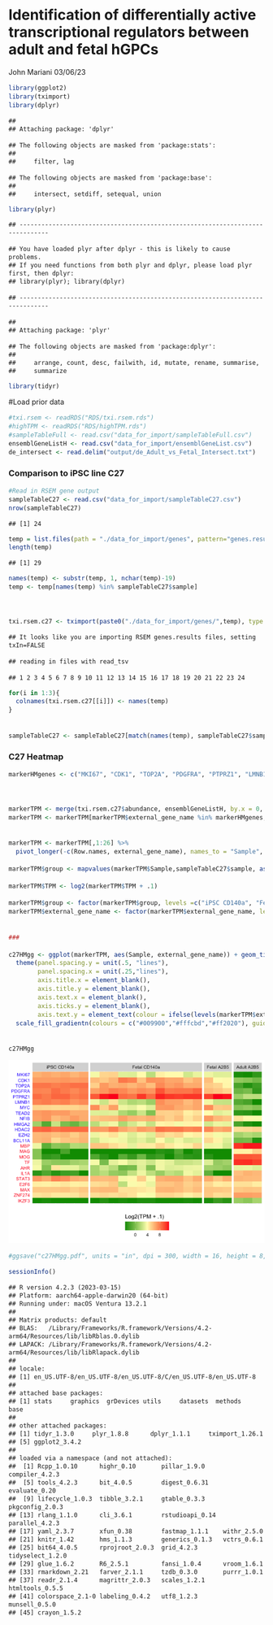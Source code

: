Identification of differentially active transcriptional regulators
between adult and fetal hGPCs
================
John Mariani
03/06/23

``` r
library(ggplot2)
library(tximport)
library(dplyr)
```

    ## 
    ## Attaching package: 'dplyr'

    ## The following objects are masked from 'package:stats':
    ## 
    ##     filter, lag

    ## The following objects are masked from 'package:base':
    ## 
    ##     intersect, setdiff, setequal, union

``` r
library(plyr)
```

    ## ------------------------------------------------------------------------------

    ## You have loaded plyr after dplyr - this is likely to cause problems.
    ## If you need functions from both plyr and dplyr, please load plyr first, then dplyr:
    ## library(plyr); library(dplyr)

    ## ------------------------------------------------------------------------------

    ## 
    ## Attaching package: 'plyr'

    ## The following objects are masked from 'package:dplyr':
    ## 
    ##     arrange, count, desc, failwith, id, mutate, rename, summarise,
    ##     summarize

``` r
library(tidyr)
```

\#Load prior data

``` r
#txi.rsem <- readRDS("RDS/txi.rsem.rds")
#highTPM <- readRDS("RDS/highTPM.rds")
#sampleTableFull <- read.csv("data_for_import/sampleTableFull.csv")
ensemblGeneListH <- read.csv("data_for_import/ensemblGeneList.csv")
de_intersect <- read.delim("output/de_Adult_vs_Fetal_Intersect.txt")
```

### Comparison to iPSC line C27

``` r
#Read in RSEM gene output
sampleTableC27 <- read.csv("data_for_import/sampleTableC27.csv")
nrow(sampleTableC27)
```

    ## [1] 24

``` r
temp = list.files(path = "./data_for_import/genes", pattern="genes.results")
length(temp)
```

    ## [1] 29

``` r
names(temp) <- substr(temp, 1, nchar(temp)-19)
temp <- temp[names(temp) %in% sampleTableC27$sample]



txi.rsem.c27 <- tximport(paste0("./data_for_import/genes/",temp), type = "rsem")
```

    ## It looks like you are importing RSEM genes.results files, setting txIn=FALSE

    ## reading in files with read_tsv

    ## 1 2 3 4 5 6 7 8 9 10 11 12 13 14 15 16 17 18 19 20 21 22 23 24

``` r
for(i in 1:3){
  colnames(txi.rsem.c27[[i]]) <- names(temp)
}


sampleTableC27 <- sampleTableC27[match(names(temp), sampleTableC27$sample),]
```

### C27 Heatmap

``` r
markerHMgenes <- c("MKI67", "CDK1", "TOP2A", "PDGFRA", "PTPRZ1", "LMNB1", "MYC", "TEAD2", "NFIB", "HMGA2", "HDAC2", "EZH2", "BCL11A", "MBP", "MAG", "MOG", "TF", "AHR", "IL1A","STAT3", "E2F6", "MAX", "ZNF274", "IKZF3")



markerTPM <- merge(txi.rsem.c27$abundance, ensemblGeneListH, by.x = 0, by.y = "ensembl_gene_id")
markerTPM <- markerTPM[markerTPM$external_gene_name %in% markerHMgenes,]


markerTPM <- markerTPM[,1:26] %>%
  pivot_longer(-c(Row.names, external_gene_name), names_to = "Sample", values_to = "TPM")

markerTPM$group <- mapvalues(markerTPM$Sample,sampleTableC27$sample, as.character(sampleTableC27$label))

markerTPM$TPM <- log2(markerTPM$TPM + .1)

markerTPM$group <- factor(markerTPM$group, levels =c("iPSC CD140a", "Fetal CD140a", "Fetal A2B5", "Adult A2B5"))
markerTPM$external_gene_name <- factor(markerTPM$external_gene_name, levels = rev(c(markerHMgenes)))


###

c27HMgg <- ggplot(markerTPM, aes(Sample, external_gene_name)) + geom_tile(aes(fill = TPM)) + 
  theme(panel.spacing.y = unit(.5, "lines"), 
        panel.spacing.x = unit(.25,"lines"), 
        axis.title.x = element_blank(), 
        axis.title.y = element_blank(), 
        axis.text.x = element_blank(), 
        axis.ticks.y = element_blank(), 
        axis.text.y = element_text(colour = ifelse(levels(markerTPM$external_gene_name) %in% de_intersect[de_intersect$log2FoldChange > 0,]$external_gene_name, "#FF2020", "#2E30FF")))  + 
  scale_fill_gradientn(colours = c("#009900","#fffcbd","#ff2020"), guide = guide_colourbar(direction = "horizontal", title = "Log2(TPM + .1)", title.position = "top")) + scale_x_discrete(expand = c(0, 0))  + theme(axis.ticks.x = element_blank(), legend.position = "bottom", legend.direction = "horizontal") + facet_grid(cols = vars(group), scales = "free", space  = "free")


c27HMgg
```

![](07_C27_Bulk_RNAseq_Comparison_files/figure-gfm/unnamed-chunk-4-1.png)<!-- -->

``` r
#ggsave("c27HMgg.pdf", units = "in", dpi = 300, width = 16, height = 8, device = NULL)
```

``` r
sessionInfo()
```

    ## R version 4.2.3 (2023-03-15)
    ## Platform: aarch64-apple-darwin20 (64-bit)
    ## Running under: macOS Ventura 13.2.1
    ## 
    ## Matrix products: default
    ## BLAS:   /Library/Frameworks/R.framework/Versions/4.2-arm64/Resources/lib/libRblas.0.dylib
    ## LAPACK: /Library/Frameworks/R.framework/Versions/4.2-arm64/Resources/lib/libRlapack.dylib
    ## 
    ## locale:
    ## [1] en_US.UTF-8/en_US.UTF-8/en_US.UTF-8/C/en_US.UTF-8/en_US.UTF-8
    ## 
    ## attached base packages:
    ## [1] stats     graphics  grDevices utils     datasets  methods   base     
    ## 
    ## other attached packages:
    ## [1] tidyr_1.3.0     plyr_1.8.8      dplyr_1.1.1     tximport_1.26.1
    ## [5] ggplot2_3.4.2  
    ## 
    ## loaded via a namespace (and not attached):
    ##  [1] Rcpp_1.0.10      highr_0.10       pillar_1.9.0     compiler_4.2.3  
    ##  [5] tools_4.2.3      bit_4.0.5        digest_0.6.31    evaluate_0.20   
    ##  [9] lifecycle_1.0.3  tibble_3.2.1     gtable_0.3.3     pkgconfig_2.0.3 
    ## [13] rlang_1.1.0      cli_3.6.1        rstudioapi_0.14  parallel_4.2.3  
    ## [17] yaml_2.3.7       xfun_0.38        fastmap_1.1.1    withr_2.5.0     
    ## [21] knitr_1.42       hms_1.1.3        generics_0.1.3   vctrs_0.6.1     
    ## [25] bit64_4.0.5      rprojroot_2.0.3  grid_4.2.3       tidyselect_1.2.0
    ## [29] glue_1.6.2       R6_2.5.1         fansi_1.0.4      vroom_1.6.1     
    ## [33] rmarkdown_2.21   farver_2.1.1     tzdb_0.3.0       purrr_1.0.1     
    ## [37] readr_2.1.4      magrittr_2.0.3   scales_1.2.1     htmltools_0.5.5 
    ## [41] colorspace_2.1-0 labeling_0.4.2   utf8_1.2.3       munsell_0.5.0   
    ## [45] crayon_1.5.2
